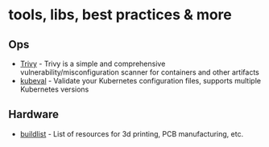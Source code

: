 # tools, libs, best practices & more

## Ops

- [Trivy](https://aquasecurity.github.io/trivy) - Trivy is a simple and comprehensive vulnerability/misconfiguration scanner for containers and other artifacts
- [kubeval](https://github.com/instrumenta/kubeval) - Validate your Kubernetes configuration files, supports multiple Kubernetes versions

## Hardware
- [buildlist](https://buildlist.org) - List of resources for 3d printing, PCB manufacturing, etc.
